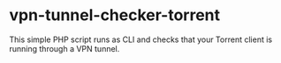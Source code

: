 # vpn-tunnel-checker-torrent
This simple PHP script runs as CLI and checks that your Torrent client is running through a VPN tunnel. 
